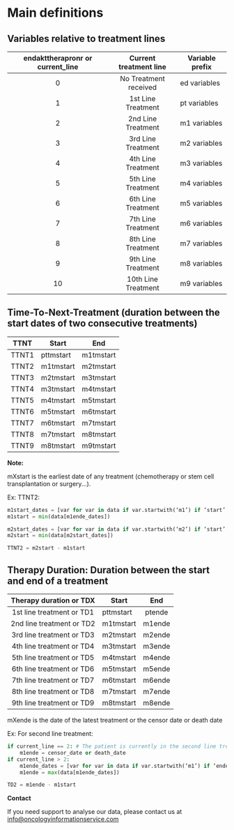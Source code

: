 # Main definitions

## Variables relative to treatment lines

| endakttherapronr or current_line | Current treatment line | Variable prefix   |
| :--------------: | :-----------------------: | ----------------- |
|        0         |     No Treatment received | ed variables      |
|        1         |     1st Line Treatment| pt variables      |
|        2         |     2nd Line Treatment| m1 variables      |
|        3         |     3rd Line Treatment| m2 variables      |
|        4         |     4th Line Treatment| m3 variables      |
|        5         |     5th Line Treatment| m4 variables      |
|        6         |     6th Line Treatment| m5 variables      |
|        7         |     7th Line Treatment| m6 variables      |
|        8         |     8th Line Treatment| m7 variables      |
|        9         |     9th Line Treatment| m8 variables      |
|        10        |     10th Line Treatment| m9 variables      |


## Time-To-Next-Treatment (duration between the start dates of two consecutive treatments)

|      TTNT     |       Start   |        End      | 
| :-----------: | ------------- |:---------------:|
|     TTNT1     | pttmstart	    |     m1tmstart     |
|     TTNT2     | m1tmstart	    |     m2tmstart     |
|     TTNT3     | m2tmstart	    |     m3tmstart     |
|     TTNT4     | m3tmstart	    |     m4tmstart     |
|     TTNT5     | m4tmstart	    |     m5tmstart     |
|     TTNT6     | m5tmstart	    |     m6tmstart     |
|     TTNT7     | m6tmstart	    |     m7tmstart     |
|     TTNT8     | m7tmstart	    |     m8tmstart     |
|     TTNT9     | m8tmstart	    |     m9tmstart     |

**Note:**

mXstart is the earliest date of any treatment (chemotherapy or stem cell transplantation or surgery...).

Ex: TTNT2:
```python
m1start_dates = [var for var in data if var.startwith(‘m1’) if ‘start’ in var]
m1start = min(data[m1ende_dates])

m2start_dates = [var for var in data if var.startwith(‘m2’) if ‘start’ in var]
m2start = min(data[m2start_dates])

TTNT2 = m2start - m1start
```

## Therapy Duration: Duration between the start and end of a treatment

|      Therapy duration or TDX   |       Start   |        End      | 
| :----------------------------: | ------------- |:---------------:|
|     1st line treatment or TD1  | pttmstart	    |     ptende     |
|     2nd line treatment or TD2  | m1tmstart	    |     m1ende     |
|     3rd line treatment or TD3  | m2tmstart	    |     m2ende     |
|     4th line treatment or TD4     | m3tmstart	    |     m3ende     |
|     5th line treatment or TD5     | m4tmstart	    |     m4ende     |
|     6th line treatment or TD6     | m5tmstart	    |     m5ende     |
|     7th line treatment or TD7     | m6tmstart	    |     m6ende     |
|     8th line treatment or TD8     | m7tmstart	    |     m7ende     |
|     9th line treatment or TD9     | m8tmstart	    |     m8ende     |

mXende is the date of the latest treatment or the censor date or death date

Ex: For second line treatment:
```python
if current_line == 2: # The patient is currently in the second line treatment
	m1ende = censor_date or death_date
if current_line > 2:
	m1ende_dates = [var for var in data if var.startwith(‘m1’) if ‘ende’ in var]
	m1ende = max(data[m1ende_dates])

TD2 = m1ende - m1start
```


**Contact**

If you need support to analyse our data, please contact us at info@oncologyinformationservice.com 
